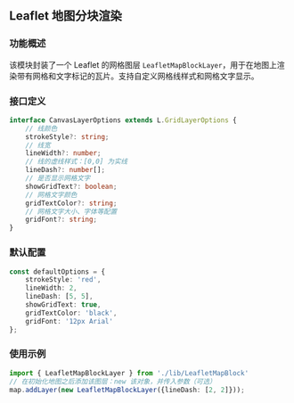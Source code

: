 ## Leaflet 地图分块渲染

### 功能概述
该模块封装了一个 Leaflet 的网格图层 `LeafletMapBlockLayer`，用于在地图上渲染带有网格和文字标记的瓦片。支持自定义网格线样式和网格文字显示。

### 接口定义
```typescript
interface CanvasLayerOptions extends L.GridLayerOptions {
    // 线颜色
    strokeStyle?: string;
    // 线宽
    lineWidth?: number;
    // 线的虚线样式：[0,0] 为实线
    lineDash?: number[];
    // 是否显示网格文字
    showGridText?: boolean;
    // 网格文字颜色
    gridTextColor?: string;
    // 网格文字大小、字体等配置
    gridFont?: string;
}
```

### 默认配置
```typescript
const defaultOptions = {
    strokeStyle: 'red',
    lineWidth: 2,
    lineDash: [5, 5],
    showGridText: true,
    gridTextColor: 'black',
    gridFont: '12px Arial'
};
```

### 使用示例
```typescript
import { LeafletMapBlockLayer } from './lib/LeafletMapBlock'
// 在初始化地图之后添加该图层：new 该对象，并传入参数（可选）
map.addLayer(new LeafletMapBlockLayer({lineDash: [2, 2]}));
```